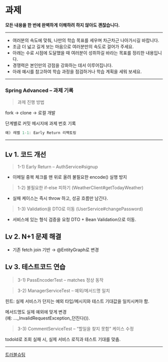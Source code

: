 # 과제
**모든 내용을 한 번에 완벽하게 이해하려 하지 않아도 괜찮습니다.**

---

- 여러분의 속도에 맞춰, 나만의 학습 목표를 세우며 차근차근 나아가시길 바랍니다.
- 조금 더 넓고 길게 보는 마음으로 여러분만의 속도로 걸어가 주세요.
- 아래는 수료 시점에 도달했을 때 여러분이 성취하길 바라는 목표를 정리한 내용입니다.
- 경쟁력은 본인만의 강점을 강화하는 데서 이루어집니다.
- 아래 예시를 참고하여 학습 과정을 점검하거나 학습 계획을 세워 보세요.

---

### Spring Advanced – 과제 기록 </br>


  >과제 진행 방법

fork → clone → 로컬 개발

단계별로 커밋 메시지에 과제 번호 기록

```java
예) 레벨 1-1: Early Return 리팩토링
```

---

## Lv 1. 코드 개선 </br>
>1-1) Early Return – AuthService#signup

- 이메일 중복 체크를 맨 위로 올려 불필요한 encode() 실행 방지

> 1-2) 불필요한 if-else 피하기 (WeatherClient#getTodayWeather)

- 실패 케이스는 즉시 throw 하고, 성공 흐름만 남긴다.

> 1-3) Validation을 DTO로 이동 (UserService#changePassword)

- 서비스에 있는 형식 검증을 요청 DTO + Bean Validation으로 이동.


## Lv 2. N+1 문제 해결

- 기존 fetch join 기반 → @EntityGraph로 변경

## Lv 3. 테스트코드 연습

> 3-1) PassEncoderTest – matches 정상 동작

> 3-2) ManagerServiceTest – 예외/메서드명 일치

힌트: 실제 서비스가 던지는 예외 타입/메시지와 테스트 기대값을 일치시켜야 함.

메서드명도 실제 예외에 맞게 변경 </br>
(예: ..._InvalidRequestException_던진다()).

> 3-3) CommentServiceTest – “할일을 찾지 못함” 케이스 수정

todoId로 조회 실패 시, 실제 서비스 로직과 테스트 기대를 맞춤.

---

<a href="https://winwin0219.tistory.com/entry/Spring-Trouble-Gradle">트러블슈팅</a>



